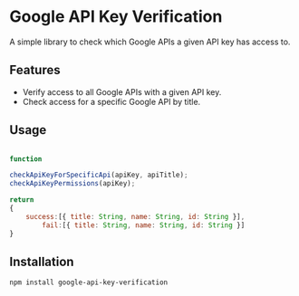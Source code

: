 # Google API Key Verification

A simple library to check which Google APIs a given API key has access to.

## Features
- Verify access to all Google APIs with a given API key.
- Check access for a specific Google API by title.

## Usage

```javascript

function

checkApiKeyForSpecificApi(apiKey, apiTitle);
checkApiKeyPermissions(apiKey);

return
{
    success:[{ title: String, name: String, id: String }], 
        fail:[{ title: String, name: String, id: String }]
}

```

## Installation

```bash
npm install google-api-key-verification
```
